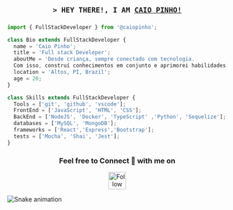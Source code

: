 
<h3 align="center">
        <samp>&gt; HEY THERE!, I AM
                <b><a target="_blank" href="https://www.linkedin.com/in/caio-pinho-a3959b238/">CAIO PINHO! </a></b>
        </samp>
</h3>

###
```js
import { FullStackDeveloper } from '@caiopinho';

class Bio extends FullStackDeveloper {
  name = 'Caio Pinho';
  title = 'Full stack Developer';
  aboutMe = 'Desde criança, sempre conectado com tecnologia.
  Com isso, construí conhecimentos em conjunto e aprimorei habilidades práticas.';
  location = 'Altos, PI, Brazil';
  age = 20;
}

class Skills extends FullStackDeveloper {
  Tools = ['git', 'github', 'vscode'];
  FrontEnd = ['JavaScript', 'HTML', 'CSS'];
  BackEnd = ['NodeJS', 'Docker', 'TypeScript' ,'Python', 'Sequelize'];
  databases = ['MySQL', 'MongoDB'];
  frameworks = ['React','Express','Bootstrap'];
  tests = ['Mocha', 'Shai', 'Jest'];
}
```
###

<h3 align="center">Feel free to Connect 👥 with me on</h3>
<div align="center">
<a href="https://www.linkedin.com/in/caio-pinho-a3959b238/" target="_blank">
<img src="https://raw.githubusercontent.com/Raymo111/Raymo111/master/socials/linkedin.png" height="40em" align="center" alt="Follow caiopinho on LinkedIn" title="Follow caiopinho on LinkedIn"/>
</a>
</div>

 
  ![Snake animation](https://github.com/caiocrf/caiocrf/blob/output/github-contribution-grid-snake.svg)
  
 
